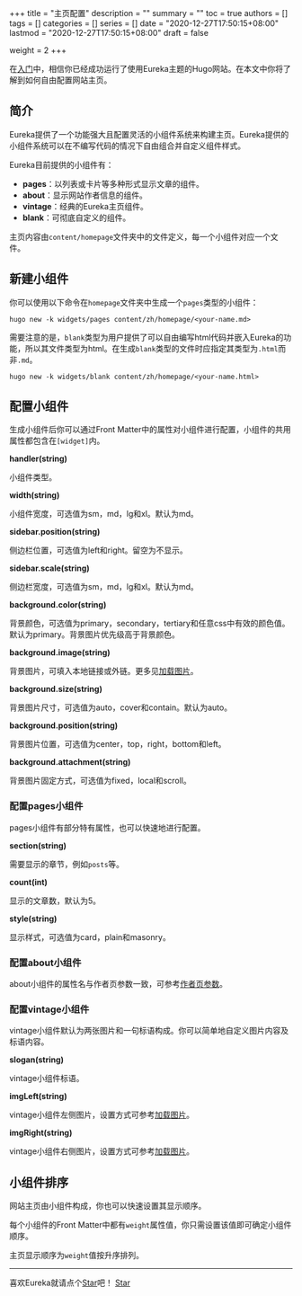 +++
title = "主页配置"
description = ""
summary = ""
toc = true
authors = []
tags = []
categories = []
series = []
date =  "2020-12-27T17:50:15+08:00"
lastmod = "2020-12-27T17:50:15+08:00"
draft = false

weight = 2
+++

在[入门](../getting-started/)中，相信你已经成功运行了使用Eureka主题的Hugo网站。在本文中你将了解到如何自由配置网站主页。

<!--more-->

## 简介

Eureka提供了一个功能强大且配置灵活的小组件系统来构建主页。Eureka提供的小组件系统可以在不编写代码的情况下自由组合并自定义组件样式。

Eureka目前提供的小组件有：

-	**pages**：以列表或卡片等多种形式显示文章的组件。
-	**about**：显示网站作者信息的组件。
-	**vintage**：经典的Eureka主页组件。
-	**blank**：可彻底自定义的组件。

主页内容由`content/homepage`文件夹中的文件定义，每一个小组件对应一个文件。

## 新建小组件

你可以使用以下命令在`homepage`文件夹中生成一个`pages`类型的小组件：

```
hugo new -k widgets/pages content/zh/homepage/<your-name.md>
```

需要注意的是，`blank`类型为用户提供了可以自由编写html代码并嵌入Eureka的功能，所以其文件类型为html。在生成`blank`类型的文件时应指定其类型为`.html`而非`.md`。

```
hugo new -k widgets/blank content/zh/homepage/<your-name.html>
```

## 配置小组件

生成小组件后你可以通过Front Matter中的属性对小组件进行配置，小组件的共用属性都包含在`[widget]`内。

**handler(string)**

小组件类型。

**width(string)**

小组件宽度，可选值为sm，md，lg和xl。默认为md。

**sidebar.position(string)**

侧边栏位置，可选值为left和right。留空为不显示。

**sidebar.scale(string)**

侧边栏宽度，可选值为sm，md，lg和xl。默认为md。

**background.color(string)**
	
背景颜色，可选值为primary，secondary，tertiary和任意css中有效的颜色值。默认为primary。背景图片优先级高于背景颜色。

**background.image(string)**

背景图片，可填入本地链接或外链。更多见[加载图片](../content-management#加载图片)。

**background.size(string)**

背景图片尺寸，可选值为auto，cover和contain。默认为auto。

**background.position(string)**

背景图片位置，可选值为center，top，right，bottom和left。

**background.attachment(string)**

背景图片固定方式，可选值为fixed，local和scroll。

### 配置pages小组件

pages小组件有部分特有属性，也可以快速地进行配置。

**section(string)**

需要显示的章节，例如`posts`等。

**count(int)**

显示的文章数，默认为5。

**style(string)**

显示样式，可选值为card，plain和masonry。

### 配置about小组件

about小组件的属性名与作者页参数一致，可参考[作者页参数](../content-management#作者页参数)。

### 配置vintage小组件

vintage小组件默认为两张图片和一句标语构成。你可以简单地自定义图片内容及标语内容。

**slogan(string)**

vintage小组件标语。

**imgLeft(string)**

vintage小组件左侧图片，设置方式可参考[加载图片](../content-management/#加载图片)。

**imgRight(string)**

vintage小组件右侧图片，设置方式可参考[加载图片](../content-management/#加载图片)。

## 小组件排序

网站主页由小组件构成，你也可以快速设置其显示顺序。

每个小组件的Front Matter中都有`weight`属性值，你只需设置该值即可确定小组件顺序。

主页显示顺序为`weight`值按升序排列。

---

<div class="flex flex-col items-center">
	<span class="mb-4">喜欢Eureka就请点个<a href="https://github.com/wangchucheng/hugo-eureka">Star</a>吧！</span>
	<a class="github-button" href="https://github.com/wangchucheng/hugo-eureka" data-size="large" aria-label="Star wangchucheng/hugo-eureka on GitHub">Star</a>
</div>